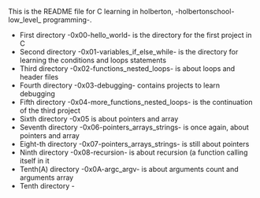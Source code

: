 This is the README file for C learning in holberton, -holbertonschool-low_level_
programming-.
- First directory -0x00-hello_world- is the directory for the first project in C
- Second directory -0x01-variables_if_else_while- is the directory for learning
the conditions and loops statements
- Third directory -0x02-functions_nested_loops- is about loops and header files
- Fourth directory -0x03-debugging- contains projects to learn debugging
- Fifth directory -0x04-more_functions_nested_loops- is the continuation of the
third project
- Sixth directory -0x05 is about pointers and array
- Seventh directory -0x06-pointers_arrays_strings- is once again, about pointers
and array
- Eight-th directory -0x07-pointers_arrays_strings- is still about pointers
- Ninth directory -0x08-recursion- is about recursion (a function calling itself
in it
- Tenth(A) directory -0x0A-argc_argv- is about arguments count and arguments
array
- Tenth directory -